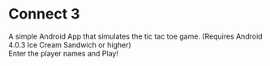 # Connect 3

A simple Android App that simulates the tic tac toe game. (Requires Android 4.0.3 Ice Cream Sandwich or higher) <br /> 
Enter the player names and Play!
